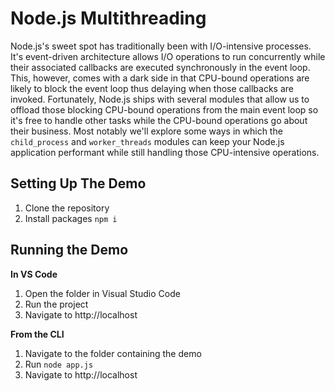 # Node.js Multithreading

Node.js's sweet spot has traditionally been with I/O-intensive processes. It's event-driven architecture allows I/O operations to run concurrently while their associated callbacks are executed synchronously in the event loop. This, however, comes with a dark side in that CPU-bound operations are likely to block the event loop thus delaying when those callbacks are invoked. Fortunately, Node.js ships with several modules that allow us to offload those blocking CPU-bound operations from the main event loop so it's free to handle other tasks while the CPU-bound operations go about their business. Most notably we'll explore some ways in which the `child_process` and `worker_threads` modules can keep your Node.js application performant while still handling those CPU-intensive operations.

## Setting Up The Demo

1. Clone the repository
2. Install packages `npm i`

## Running the Demo

**In VS Code**

1. Open the folder in Visual Studio Code
2. Run the project
3. Navigate to http://localhost

**From the CLI**

1. Navigate to the folder containing the demo
2. Run `node app.js`
3. Navigate to http://localhost
